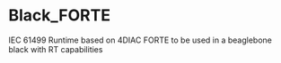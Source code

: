 # Black_FORTE
IEC 61499 Runtime based on 4DIAC FORTE to be used in a beaglebone black with RT capabilities
